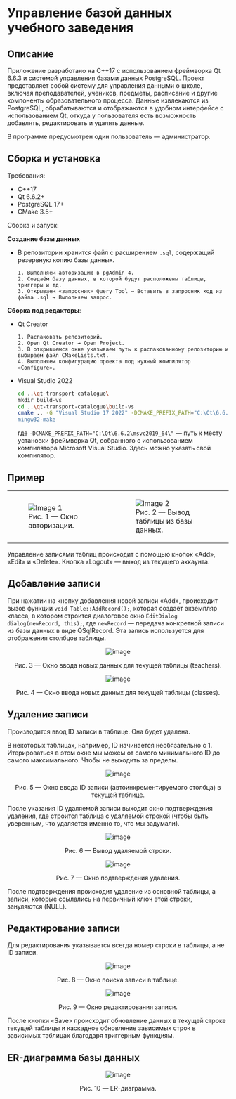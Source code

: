 # Управление базой данных учебного заведения

## Описание
Приложение разработано на C++17 с использованием фреймворка Qt 6.6.3 и системой управления базами данных PostgreSQL. Проект представляет собой систему для управления данными о школе, включая преподавателей, учеников, предметы, расписание и другие компоненты образовательного процесса. Данные извлекаются из PostgreSQL, обрабатываются и отображаются в удобном интерфейсе с использованием Qt, откуда у пользователя есть возможность добавлять, редактировать и удалять данные.

В программе предусмотрен один пользователь — администратор.

## Сборка и установка
Требования:
- C++17
- Qt 6.6.2+
- PostgreSQL 17+
- CMake 3.5+

Сборка и запуск:

**Создание базы данных**
* В репозитории хранится файл c расширением `.sql`, содержащий резервную копию базы данных.

  ```
  1. Выполняем авторизацию в pgAdmin 4.
  2. Создаём базу данных, в которой будут расположены таблицы, триггеры и тд.
  3. Открываем «запросник» Query Tool → Вставить в запросник код из файла .sql → Выполняем запрос.
  ```

**Сборка под редакторы**:

* Qt Creator
  ```
  1. Распаковать репозиторий.
  2. Open Qt Creator → Open Project.
  3. В открывшемся окне указываем путь к распакованному репозиторию и выбираем файл CMakeLists.txt.
  4. Выполняем конфигурацию проекта под нужный компилятор «Configure».
  ```

* Visual Studio 2022
  ```sh
  cd ..\qt-transport-catalogue\
  mkdir build-vs
  cd ..\qt-transport-catalogue\build-vs
  cmake .. -G "Visual Studio 17 2022" -DCMAKE_PREFIX_PATH="C:\Qt\6.6.2\msvc2019_64\"
  mingw32-make
  ```
  где `-DCMAKE_PREFIX_PATH="C:\Qt\6.6.2\msvc2019_64\"` — путь к месту установки фреймворка Qt, собранного с использованием компилятора Microsoft Visual Studio. Здесь можно указать свой компилятор.

## Пример
<table>
  <tr>
    <td>
      <figure>
        <img src="https://github.com/user-attachments/assets/ca115ef7-2b0a-4081-a4b8-3a4b825eee81" alt="Image 1">
        <figcaption>Рис. 1 — Окно авторизации.</figcaption>
      </figure>
    </td>
    <td>
      <figure>
        <img src="https://github.com/user-attachments/assets/661dc7df-7c78-4b83-b25e-b9e45b93dab3" alt="Image 2">
        <figcaption>Рис. 2 — Вывод таблицы из базы данных.</figcaption>
      </figure>
    </td>
  </tr>
</table>

Управление записями таблиц происходит с помощью кнопок «Add», «Edit» и «Delete». Кнопка «Logout» — выход из текущего аккаунта.

## Добавление записи
При нажатии на кнопку добавления новой записи «Add», происходит вызов функции `void Table::AddRecord();`, которая создаёт экземпляр класса, в котором строится диалоговое окно `EditDialog dialog(newRecord, this);`, где `newRecord` — передача конкретной записи из базы данных в виде QSqlRecord. Эта запись используется для отображения столбцов таблицы.
<div align="center">
  <img src="https://github.com/user-attachments/assets/ae4a39c6-78df-4996-b511-f116185459ed" alt="image">
  <p>Рис. 3 — Окно ввода новых данных для текущей таблицы (teachers).</p>
</div>

<div align="center">
  <img src="https://github.com/user-attachments/assets/6a9d8311-e6f2-45a0-87ab-a14c7e569f15" alt="image">
  <p>Рис. 4 — Окно ввода новых данных для текущей таблицы (classes).</p>
</div>

## Удаление записи
Производится ввод ID записи в таблице. Она будет удалена.

В некоторых таблицах, например, ID начинается необязательно с 1. Итерироваться в этом окне мы можем от самого минимального ID до самого максимального. Чтобы не выходить за пределы.
<div align="center">
  <img src="https://github.com/user-attachments/assets/a3b3e4f2-aa02-4b36-83c0-fb953ccb189e" alt="image">
  <p>Рис. 5 — Окно ввода ID записи (автоинкрементируемого столбца) в текущей таблице.</p>
</div>

После указания ID удаляемой записи выходит окно подтверждения удаления, где строится таблица с удаляемой строкой (чтобы быть уверенным, что удаляется именно то, что мы задумали).
<div align="center">
  <img src="https://github.com/user-attachments/assets/c2254c07-7f3c-49ff-a899-b3141b379543" alt="image">
  <p>Рис. 6 — Вывод удаляемой строки.</p>
</div>

<div align="center">
  <img src="https://github.com/user-attachments/assets/bf66e036-a05d-48cb-a64a-5b911e22aef6" alt="image">
  <p>Рис. 7 — Окно подтверждения удаления.</p>
</div>

После подтверждения происходит удаление из основной таблицы, а записи, которые ссылались на первичный ключ этой строки, зануляются (NULL).

## Редактирование записи
Для редактирования указывается всегда номер строки в таблицы, а не ID записи. 
<div align="center">
  <img src="https://github.com/user-attachments/assets/b44792b7-1329-4303-8a26-cb23624892cf" alt="image">
  <p>Рис. 8 — Окно поиска записи в таблице.</p>
</div>

<div align="center">
  <img src="https://github.com/user-attachments/assets/fadc13b9-992c-4505-bb05-d54e899186a4" alt="image">
  <p>Рис. 9 — Окно редактирования записи.</p>
</div>

После кнопки «Save» происходит обновление данных в текущей строке текущей таблицы и каскадное обновление зависимых строк в зависимых таблицах благодаря триггерным функциям.

## ER-диаграмма базы данных
<div align="center">
  <img src="https://github.com/user-attachments/assets/6288c4bf-fcb0-43c2-b951-170d5391d71e" alt="image">
  <p>Рис. 10 — ER-диаграмма.</p>
</div> 
